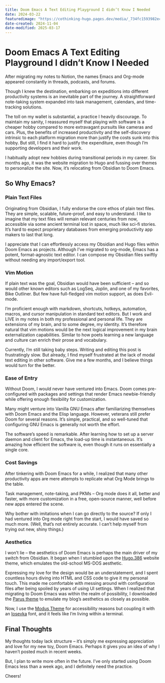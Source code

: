 ```yaml
---
title: Doom Emacs A Text Editing Playground I didn’t Know I Needed
date: 2024-03-22
featuredimage: "https://cothinking-hugo.pages.dev/media/_734fc1593982ecb56e0149f8ac66fcc0_MD5.jpg"
date-created: 2024-11-04
date-modified: 2025-03-17
---
```


# Doom Emacs A Text Editing Playground I didn’t Know I Needed

After migrating my notes to Notion, the names Emacs and Org-mode appeared constantly in threads, podcasts, and forums.

Though I knew the destination, embarking on expeditions into different productivity systems is an inevitable part of the journey. A straightforward note-taking system expanded into task management, calendars, and time-tracking solutions.

The toll on my wallet is substantial, a practice I heavily discourage. To maintain my sanity, I reassured myself that playing with software is a cheaper hobby compared to more extravagant pursuits like cameras and cars. Plus, the benefits of increased productivity and the self-discovery intrinsic to each platform migration more than justify the costs sunk into this hobby. But still, I find it hard to justify the expenditure, even though I’m supporting developers and their work.

I habitually adopt new hobbies during transitional periods in my career. Six months ago, it was the website migration to Hugo and fussing over themes to personalize the site. Now, it’s relocating from Obsidian to Doom Emacs.

## So Why Emacs?

### Plain Text Files

Originating from Obsidian, I fully endorse the core ethos of plain text files. They are simple, scalable, future-proof, and easy to understand. I like to imagine that my text files will remain relevant centuries from now, accessible via some ancient terminal lost in space, much like sci-fi stories. It’s hard to expect proprietary databases from emerging productivity app makers to last that long.

I appreciate that I can effortlessly access my Obsidian and Hugo files within Doom Emacs as projects. Although I’ve migrated to org-mode, Emacs has a potent, format-agnostic text editor. I can compose my Obsidian files swiftly without needing any import/export tool.

### Vim Motion

If plain text was the goal, Obsidian would have been sufficient – and so would other known editors such as LogSeq, Joplin, and one of my favorites, Bike Outliner. But few have full-fledged vim motion support, as does Evil-mode.

I’m proficient enough with markdown, shortcuts, hotkeys, automation, macros, and cursor manipulation in standard text editors. But I work and LIVE in my notes in both my professional and personal life. They are extensions of my brain, and to some degree, my identity. It’s therefore natural that vim motions would be the next logical improvement in my brain externalization capabilities. Similar to how poets learning a new language and culture can enrich their prose and vocabulary.

Currently, I’m still taking baby steps. Writing and editing this post is frustratingly slow. But already, I find myself frustrated at the lack of modal text editing in other software. Give me a few months, and I believe things would turn for the better.

### Ease of Entry

Without Doom, I would never have ventured into Emacs. Doom comes pre-configured with packages and settings that render Emacs newbie-friendly while offering enough flexibility for customization.

Many might venture into Vanilla GNU Emacs after familiarizing themselves with Doom Emacs and the Elisp language. However, veterans still prefer Doom for several reasons. It’s simple, practical, and so well-tuned that configuring GNU Emacs is generally not worth the effort.

The software’s speed is remarkable. After learning how to set up a server daemon and client for Emacs, the load-up time is instantaneous. It’s amazing how efficient the software is, even though it runs on essentially a single core.

### Cost Savings

After tinkering with Doom Emacs for a while, I realized that many other productivity apps are mere attempts to replicate what Org Mode brings to the table.

Task management, note-taking, and PKMs – Org mode does it all, better and faster, with more customization in a free, open-source manner, well before new apps entered the scene.

Why bother with imitations when I can go directly to the source? If only I had ventured into Org mode right from the start, I would have saved so much more. (Well, that’s not entirely accurate. I can’t help myself from trying out new, shiny things.)

### Aesthetics

I won’t lie – the aesthetics of Doom Emacs is perhaps the main driver of my switch from Obsidian. It began when I stumbled upon the [Hugo.386](https://gitlab.com/jmfergeau/hugo.386) website theme, which emulates the old-school MS-DOS aesthetic.

Expressing my love for the design would be an understatement, and I spent countless hours diving into HTML and CSS code to give it my personal touch. This made me comfortable with messing around with configuration files after being spoiled by years of using UI settings. When I realized that migrating to Doom Emacs was within the realm of possibility, I downloaded the [Parus theme](https://emacsthemes.com/themes/parus-theme.html) to emulate my blog’s aesthetics as closely as possible.

Now, I use the [Modus Theme](https://protesilaos.com/emacs/modus-themes) for accessibility reasons but coupling it with an [Iosevka](https://typeof.net/Iosevka/) font, and it feels like I’m living within a terminal.

## Final Thoughts

My thoughts today lack structure – it’s simply me expressing appreciation and love for my new toy, Doom Emacs. Perhaps it gives you an idea of why I haven’t posted much in recent weeks.

But, I plan to write more often in the future. I’ve only started using Doom Emacs less than a week ago, and I definitely need the practice.

Cheers!
